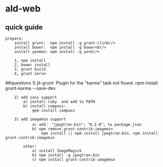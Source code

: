 # ald-web

## quick guide
	prepare:
		install grunt: 	npm install -g grunt-cli<br/>
		install bower:  npm install -g bower<br/>
		install yeoman: npm install -g yo<br/>

		1, npm install  
		2, bower install
		3, grunt build
		4, grunt serve

##questions
		1) jit-grunt: Plugin for the "karma" task not found.
			npm install grunt-karma --save-dev
		
		2) add sass support 
			a) install ruby  and add to PATH
			b) install compass: 
				gem install compass
		
		3) add imagemin support
				a) add： "jpegtran-bin": "0.2.0", to package.json																																															
				b) npm remove grunt-contrib-imagemin
					npm install || npm install jpegtran-bin, npm install grunt-contrib-imagemin
	
			other:
				a) install ImageMagick
				b) npm install -g jpegtran-bin
				c) npm install grunt-contrib-imagemin
